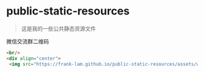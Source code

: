 # public-static-resources
> 这是我的一些公共静态资源文件



微信交流群二维码

 ```html
<br/>
<div align="center">
  <img src="https://frank-lam.github.io/public-static-resources/assets/wechat/wx-group-qrcode.png" width="400px"/></div>
 ```

